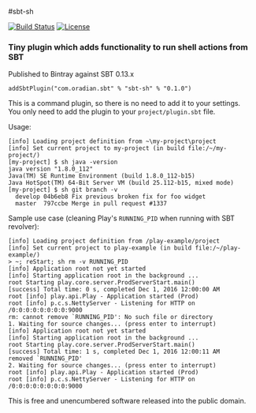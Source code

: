 #sbt-sh

[![Build Status](https://travis-ci.org/melezov/sbt-sh.svg?branch=master)](https://travis-ci.org/melezov/sbt-sh)
[![License](https://img.shields.io/badge/license-UNLICENSE-brightgreen.svg)](https://spdx.org/licenses/BSD-3-Clause.html)

### Tiny plugin which adds functionality to run shell actions from SBT

Published to Bintray against SBT 0.13.x

    addSbtPlugin("com.oradian.sbt" % "sbt-sh" % "0.1.0")

This is a command plugin, so there is no need to add it to your settings.   
You only need to add the plugin to your `project/plugin.sbt` file.

Usage:

    [info] Loading project definition from ~\my-project\project
    [info] Set current project to my-project (in build file:/~/my-project/)
    [my-project] $ sh java -version
    java version "1.8.0_112"
    Java(TM) SE Runtime Environment (build 1.8.0_112-b15)
    Java HotSpot(TM) 64-Bit Server VM (build 25.112-b15, mixed mode)
    [my-project] $ sh git branch -v
      develop 04b6eb8 Fix previous broken fix for foo widget
      master  797ccbe Merge in pull request #1337

Sample use case (cleaning Play's `RUNNING_PID` when running with SBT revolver):

    [info] Loading project definition from /play-example/project
    [info] Set current project to play-example (in build file:/~/play-example/)
    > ~; reStart; sh rm -v RUNNING_PID
    [info] Application root not yet started
    [info] Starting application root in the background ...
    root Starting play.core.server.ProdServerStart.main()
    [success] Total time: 0 s, completed Dec 1, 2016 12:00:00 AM
    root [info] play.api.Play - Application started (Prod)
    root [info] p.c.s.NettyServer - Listening for HTTP on /0:0:0:0:0:0:0:0:9000
    rm: cannot remove `RUNNING_PID': No such file or directory
    1. Waiting for source changes... (press enter to interrupt)
    [info] Application root not yet started
    [info] Starting application root in the background ...
    root Starting play.core.server.ProdServerStart.main()
    [success] Total time: 1 s, completed Dec 1, 2016 12:00:11 AM
    removed `RUNNING_PID'
    2. Waiting for source changes... (press enter to interrupt)
    root [info] play.api.Play - Application started (Prod)
    root [info] p.c.s.NettyServer - Listening for HTTP on /0:0:0:0:0:0:0:0:9000

This is free and unencumbered software released into the public domain.
